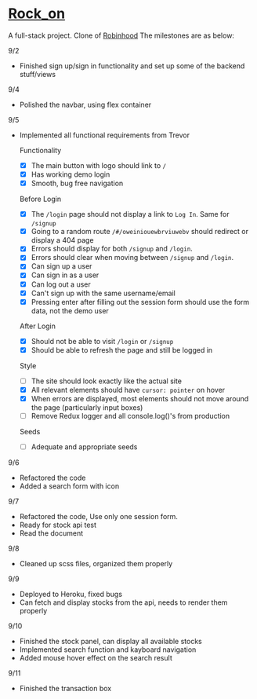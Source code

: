 # [Rock_on](https://rock-on-5566.herokuapp.com/)
A full-stack project. Clone of [Robinhood](https://robinhood.com/)
The milestones are as below:

9/2 
* Finished sign up/sign in functionality and set up some of the backend stuff/views

9/4
* Polished the navbar, using flex container
  
9/5
* Implemented all functional requirements from Trevor

  Functionality
    - [x] The main button with logo should link to `/`
    - [x] Has working demo login
    - [x] Smooth, bug free navigation
  ​

  Before Login
    - [x] The `/login` page should not display a link to `Log In`. Same for `/signup`
    - [x] Going to a random route `/#/oweiniouewbrviuwebv` should redirect or display a 404 page
    - [x] Errors should display for both `/signup` and `/login`.
    - [x] Errors should clear when moving between `/signup` and `/login`.
    - [x] Can sign up a user
    - [x] Can sign in as a user
    - [x] Can log out a user
    - [x] Can't sign up with the same username/email
    - [x] Pressing enter after filling out the session form should use the form data, not the demo user
  ​

  After Login
    - [x] Should not be able to visit `/login` or `/signup`
    - [x] Should be able to refresh the page and still be logged in
  ​

  ​Style
  - [ ] The site should look exactly like the actual site
  - [x] All relevant elements should have `cursor: pointer` on hover
  - [x] When errors are displayed, most elements should not move around the page (particularly input boxes)
  - [ ] Remove Redux logger and all console.log()'s from production

  Seeds
    - [ ] Adequate and appropriate seeds

9/6
* Refactored the code
* Added a search form with icon

9/7
* Refactored the code, Use only one session form.
* Ready for stock api test
* Read the document

9/8
* Cleaned up scss files, organized them properly

9/9
* Deployed to Heroku, fixed bugs
* Can fetch and display stocks from the api, needs to render them properly

9/10
* Finished the stock panel, can display all available stocks
* Implemented search function and kayboard navigation
* Added mouse hover effect on the search result

9/11
* Finished the transaction box
